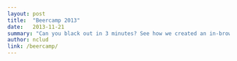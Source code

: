 ```yaml
---
layout: post
title:  "Beercamp 2013"
date:   2013-11-21
summary: "Can you black out in 3 minutes? See how we created an in-browser multiplayer platform game that challenges you to do just that."
author: nclud
link: /beercamp/
---
```


